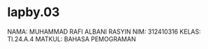 # lapby.03

NAMA: MUHAMMAD RAFI ALBANI RASYIN
NIM: 312410316
KELAS: TI.24.A.4
MATKUL: BAHASA PEMOGRAMAN


